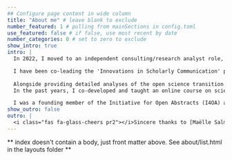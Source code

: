 ```yaml
---
## Configure page content in wide column
title: "About me" # leave blank to exclude
number_featured: 1 # pulling from mainSections in config.toml
use_featured: false # if false, use most recent by date
number_categories: 0 # set to zero to exclude
show_intro: true
intro: |
  In 2022, I moved to an independent consulting/research analyst role, after having been scholarly communication/open science librarian at Utrecht University Library for 15 years. My focus is open science, open metadata and open infrastructure.

  I have been co-leading the 'Innovations in Scholarly Communication' project which investigates trends in innovations in scholarly communication across the research cycle, and have organized many interactive workshops on open science.
  
  Alongside providing detailed analyses of the open science transition in the Netherlands over the past ten years I have delivered strategic information for cOAlitionS, NWO, UKRI and the European Commission. 
  In the past years, I co-developed and taught an online course on scientometrics using open data with CWTS and COKI, and co-developed an 8-week online course on open research for NISO.  

  I was a founding member of the Initiative for Open Abstracts (I4OA) and am now Executive Director of the Barcelona Declaration on Open Research Information.
show_outro: false
outro: |
  <i class="fas fa-glass-cheers pr2"></i>Sincere thanks to [Maëlle Salmon](https://masalmon.eu/) for her help naming this Hugo theme!
---
```


** index doesn't contain a body, just front matter above.
See about/list.html in the layouts folder **